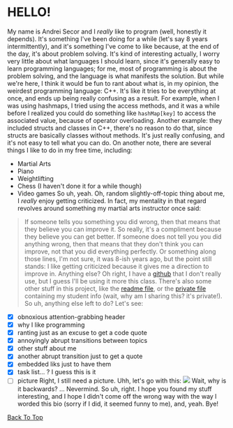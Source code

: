 # HELLO!
My name is Andrei Secor and I *really* like to program (well, honestly it depends). It's something I've been doing for a while (let's say 8 years intermittently), and it's something I've come to like because, at the end of the day, it's about problem solving. It's kind of interesting actually, I worry very little about what languages I should learn, since it's generally easy to learn programming languages; for me, most of programming is about the problem solving, and the language is what manifests the solution. But while we're here, I think it would be fun to rant about what is, in my opinion, the weirdest programming language: C++. It's like it tries to be everything at once, and ends up being really confusing as a result. For example, when I was using hashmaps, I tried using the access methods, and it was a while before I realized you could do something like `hashMap[key]` to access the associated value, because of operator overloading. Another example: they included structs and classes in C++, there's no reason to do that, since structs are basically classes without methods. It's just really confusing, and it's not easy to tell what you can do. On another note, there are several things I like to do in my free time, including:
- Martial Arts
- Piano
- Weightlifting
- Chess (I haven't done it for a while though)
- Video games
So uh, yeah. Oh, random slightly-off-topic thing about me, I *really* enjoy getting criticized. In fact, my mentality in that regard revolves around something my martial arts instructor once said:
> If someone tells you something you did wrong, then that means that they believe you can improve it. So really, it's a compliment because they believe you can get better. If someone does not tell you you did anything wrong, then that means that they don't think you can improve, not that you did everything perfectly.
Or something along those lines, I'm not sure, it was 8-ish years ago, but the point still stands: I like getting criticized because it gives me a direction to improve in. Anything else? Oh right, I have a [github](https://github.com/andreijsecor) that I don't really use, but I guess I'll be using it more this class. There's also some other stuff in this project, like the [readme file](README.md), or the [private file](PRIVATE.txt) containing my student info (wait, why am I sharing this? it's private!). So uh, anything else left to do? Let's see:
- [x] obnoxious attention-grabbing header
- [x] why I like programming
- [x] ranting just as an excuse to get a code quote
- [x] annoyingly abrupt transitions between topics
- [x] other stuff about me
- [x] another abrupt transition just to get a quote
- [x] embedded liks just to have them
- [x] task list... ? I guess this is it
- [ ] picture
Right, I still need a picture. Uhh, let's go with this:
![](../../../../Downloads/IMG-0492.jpg)
Wait, why is it backwards? ... Nevermind. So uh, right. I hope you found my stuff interesting, and I hope I didn't come off the wrong way with the way I worded this bio (sorry if I did, it seemed funny to me), and, yeah. Bye!

[Back To Top](index.md#hello)